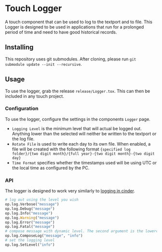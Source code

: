 # Touch Logger
A touch component that can be used to log to the textport and to file. This Logger is designed to be used in applications that run for a prolonged period of time and need to have good historical records.

## Installing
This repository uses git submodules. After cloning, please run `git submodule update --init --recursive`.

## Usage
To use the logger, grab the release `release/Logger.tox`. This can then be included in any touch project. 

### Configuration
To use the logger, configure the settings in the components `Logger` page.
* `Logging Level` is the minimum level that will actual be logged out. Anything lower than the selected will neither be written to the textport or the log file.
* `Rotate File` is used to write each day to its own file. When enabled, a file will be created with the following format `{specified log folder}/{two digit month}/{full year}-{two digit month}-{two digit day}`
* `Time Format` specifies whether the timestamps used will be using UTC or the local time as configured by the PC.

### API
The logger is designed to work very similarly to [logging in cinder](https://libcinder.org/docs/guides/logging/index.html). 

```python
# log out using the level you wish
op.log.Verbose("message")
op.log.Debug("message")
op.log.Info("message")
op.log.Warning("message")
op.log.Error("message")
op.log.Fatal("message")
# compose message with dynamic level. The second argument is the lowercase string representation of the level
op.log.ComposeLog("message", "info")
# set the logging level
op.log.SetLevel("info")
```
